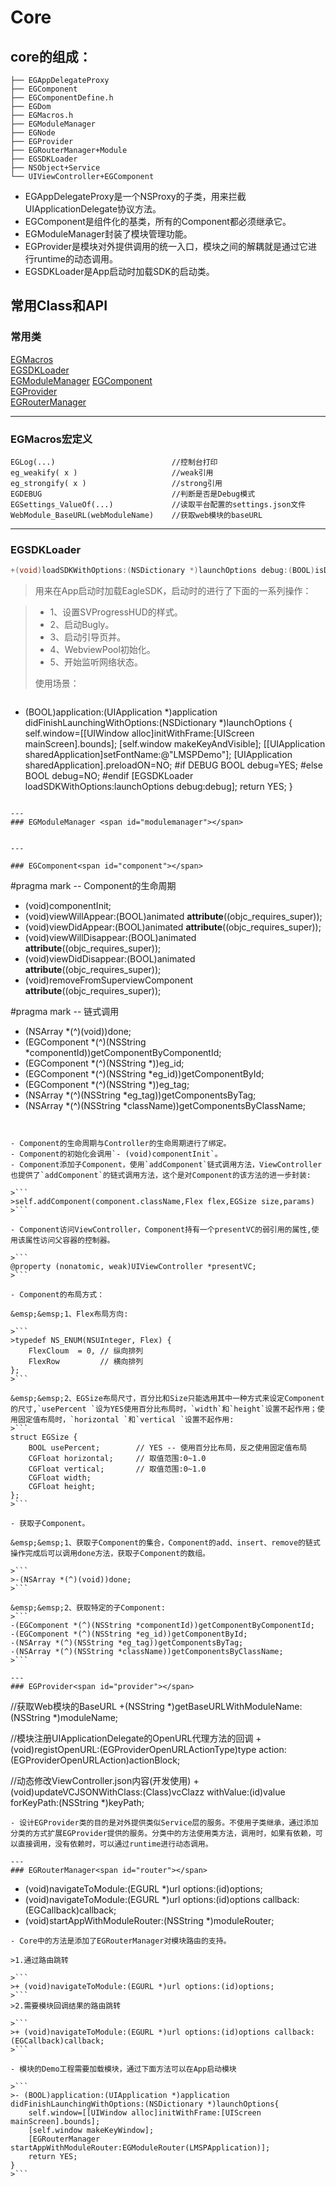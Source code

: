 # Core
## core的组成：  

```
├── EGAppDelegateProxy
├── EGComponent
├── EGComponentDefine.h
├── EGDom
├── EGMacros.h
├── EGModuleManager
├── EGNode
├── EGProvider
├── EGRouterManager+Module
├── EGSDKLoader
├── NSObject+Service
└── UIViewController+EGComponent
```
* EGAppDelegateProxy是一个NSProxy的子类，用来拦截UIApplicationDelegate协议方法。
* EGComponent是组件化的基类，所有的Component都必须继承它。
* EGModuleManager封装了模块管理功能。
* EGProvider是模块对外提供调用的统一入口，模块之间的解耦就是通过它进行runtime的动态调用。
* EGSDKLoader是App启动时加载SDK的启动类。

## 常用Class和API
### 常用类	
[EGMacros](#macros)		
[EGSDKLoader](#sdkloader)	
[EGModuleManager](#modulemanager)
[EGComponent](#component)	
[EGProvider](#provider)		
[EGRouterManager](#router)

---

### EGMacros宏定义<span id="macros"></span>

```
EGLog(...)							//控制台打印
eg_weakify( x )						//weak引用
eg_strongify( x )					//strong引用
EGDEBUG								//判断是否是Debug模式
EGSettings_ValueOf(...)  			//读取平台配置的settings.json文件
WebModule_BaseURL(webModuleName)	//获取web模块的baseURL
```
---



### EGSDKLoader<span id="sdkloader"></span>

```ObjectiveC
+(void)loadSDKWithOptions:(NSDictionary *)launchOptions debug:(BOOL)isDebug;
```

>用来在App启动时加载EagleSDK，启动时的进行了下面的一系列操作：  

>- 1、设置SVProgressHUD的样式。
>- 2、启动Bugly。
>- 3、启动引导页并。
>- 4、WebviewPool初始化。
>- 5、开始监听网络状态。
>
>使用场景：

>```
- (BOOL)application:(UIApplication *)application didFinishLaunchingWithOptions:(NSDictionary *)launchOptions {
   self.window=[[UIWindow alloc]initWithFrame:[UIScreen mainScreen].bounds];
    [self.window makeKeyAndVisible];
    [[UIApplication sharedApplication]setFontName:@"LMSPDemo"];
    [UIApplication sharedApplication].preloadON=NO;
#if DEBUG
    BOOL debug=YES;
#else
    BOOL debug=NO;
#endif
    [EGSDKLoader loadSDKWithOptions:launchOptions debug:debug];
    return YES;
}
```
	
---
### EGModuleManager <span id="modulemanager"></span>


---

### EGComponent<span id="component"></span>

```
#pragma mark -- Component的生命周期
- (void)componentInit;
- (void)viewWillAppear:(BOOL)animated __attribute__((objc_requires_super));
- (void)viewDidAppear:(BOOL)animated __attribute__((objc_requires_super));
- (void)viewWillDisappear:(BOOL)animated __attribute__((objc_requires_super));
- (void)viewDidDisappear:(BOOL)animated __attribute__((objc_requires_super));
- (void)removeFromSuperviewComponent __attribute__((objc_requires_super));

#pragma mark -- 链式调用
- (NSArray *(^)(void))done;
- (EGComponent *(^)(NSString *componentId))getComponentByComponentId;
- (EGComponent *(^)(NSString *))eg_id;
- (EGComponent *(^)(NSString *eg_id))getComponentById;
- (EGComponent *(^)(NSString *))eg_tag;
- (NSArray *(^)(NSString *eg_tag))getComponentsByTag;
- (NSArray *(^)(NSString *className))getComponentsByClassName;
```


- Component的生命周期与Controller的生命周期进行了绑定。 
- Component的初始化会调用`- (void)componentInit`。  
- Component添加子Component，使用`addComponent`链式调用方法，ViewController也提供了`addComponent`的链式调用方法，这个是对Component的该方法的进一步封装:

>```
>self.addComponent(component.className,Flex flex,EGSize size,params)
>```

- Component访问ViewController，Component持有一个presentVC的弱引用的属性,使用该属性访问父容器的控制器。

>```
@property (nonatomic, weak)UIViewController *presentVC;
>```

- Component的布局方式：
   
&emsp;&emsp;1、Flex布局方向:

>```
>typedef NS_ENUM(NSUInteger, Flex) {     
    FlexCloum  = 0, // 纵向排列  
    FlexRow			// 横向排列
};
>```

&emsp;&emsp;2、EGSize布局尺寸，百分比和Size只能选用其中一种方式来设定Component的尺寸,`usePercent `设为YES使用百分比布局时，`width`和`height`设置不起作用；使用固定值布局时，`horizontal `和`vertical `设置不起作用:
>```
struct EGSize {
    BOOL usePercent;		// YES -- 使用百分比布局，反之使用固定值布局
    CGFloat horizontal;		// 取值范围:0~1.0
    CGFloat vertical;		// 取值范围:0~1.0
    CGFloat width;
    CGFloat height;
};
>```

- 获取子Component。	

&emsp;&emsp;1、获取子Component的集合，Component的add、insert、remove的链式操作完成后可以调用done方法，获取子Component的数组。	

>```
>-(NSArray *(^)(void))done;
>```

&emsp;&emsp;2、获取特定的子Component:
>```
-(EGComponent *(^)(NSString *componentId))getComponentByComponentId;
-(EGComponent *(^)(NSString *eg_id))getComponentById;
-(NSArray *(^)(NSString *eg_tag))getComponentsByTag;
-(NSArray *(^)(NSString *className))getComponentsByClassName;
>```

---
### EGProvider<span id="provider"></span>
```
//获取Web模块的BaseURL
+(NSString *)getBaseURLWithModuleName:(NSString *)moduleName;

//模块注册UIApplicationDelegate的OpenURL代理方法的回调
+(void)registOpenURL:(EGProviderOpenURLActionType)type action:(EGProviderOpenURLAction)actionBlock;


//动态修改ViewController.json内容(开发使用)
+(void)updateVCJSONWithClass:(Class)vcClazz withValue:(id)value forKeyPath:(NSString *)keyPath;

```
- 设计EGProvider类的目的是对外提供类似Service层的服务。不使用子类继承，通过添加分类的方式扩展EGProvider提供的服务。分类中的方法使用类方法，调用时，如果有依赖，可以直接调用，没有依赖时，可以通过runtime进行动态调用。

---
### EGRouterManager<span id="router"></span>
```
+ (void)navigateToModule:(EGURL *)url options:(id)options;
+ (void)navigateToModule:(EGURL *)url options:(id)options callback:(EGCallback)callback;
+ (void)startAppWithModuleRouter:(NSString *)moduleRouter;
```
- Core中的方法是添加了EGRouterManager对模块路由的支持。

>1.通过路由跳转

>```
>+ (void)navigateToModule:(EGURL *)url options:(id)options;
>```
>2.需要模块回调结果的路由跳转

>```
>+ (void)navigateToModule:(EGURL *)url options:(id)options callback:(EGCallback)callback;
>```

- 模块的Demo工程需要加载模块，通过下面方法可以在App启动模块

>```
>- (BOOL)application:(UIApplication *)application didFinishLaunchingWithOptions:(NSDictionary *)launchOptions{
    self.window=[[UIWindow alloc]initWithFrame:[UIScreen mainScreen].bounds];
    [self.window makeKeyWindow];
    [EGRouterManager startAppWithModuleRouter:EGModuleRouter(LMSPApplication)];
    return YES;
}
>```
